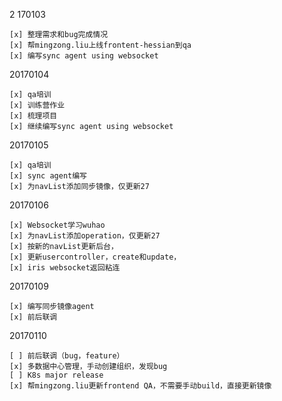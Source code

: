 2
170103

    [x] 整理需求和bug完成情况
    [x] 帮mingzong.liu上线frontent-hessian到qa
    [x] 编写sync agent using websocket

20170104
    
    [x] qa培训
    [x] 训练营作业
    [x] 梳理项目
    [x] 继续编写sync agent using websocket

20170105
    
    [x] qa培训
    [x] sync agent编写
    [x] 为navList添加同步镜像，仅更新27

20170106
    
    [x] Websocket学习wuhao
    [x] 为navList添加operation，仅更新27
    [x] 按新的navList更新后台，
    [x] 更新usercontroller，create和update，
    [x] iris websocket返回粘连

20170109

    [x] 编写同步镜像agent
    [x] 前后联调

20170110

    [ ] 前后联调（bug，feature）
    [x] 多数据中心管理，手动创建组织，发现bug
    [ ] K8s major release
    [x] 帮mingzong.liu更新frontend QA，不需要手动build，直接更新镜像 
